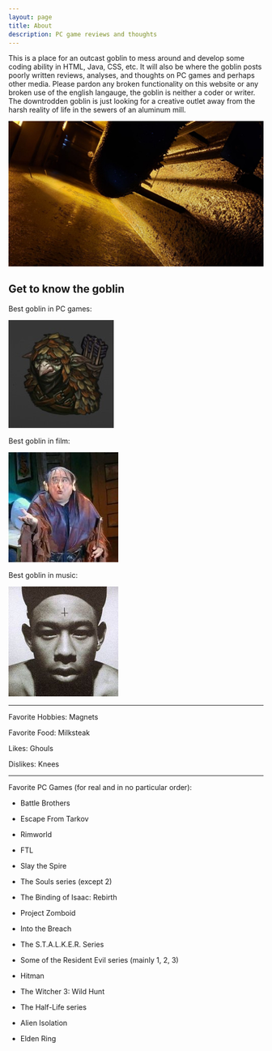 ```yaml
---
layout: page
title: About
description: PC game reviews and thoughts
---
```


This is a place for an outcast goblin to mess around and develop some coding ability in HTML, Java, CSS, etc. It will also be where the goblin posts poorly written reviews, analyses, and thoughts on PC games and perhaps other media. Please pardon any broken functionality on this website or any broken use of the english langauge, the goblin is neither a coder or writer. The downtrodden goblin is just looking for a creative outlet away from the harsh reality of life in the sewers of an aluminum mill.

![](/images/sewers.jpg)

## Get to know the goblin

Best goblin in PC games:

![](/images/goblinBB.jpg)

Best goblin in film:

![](/images/troll.jpg)

Best goblin in music:

![](/images/goblin.jpg)

---

Favorite Hobbies: Magnets

Favorite Food: Milksteak

Likes: Ghouls

Dislikes: Knees


---

Favorite PC Games (for real and in no particular order):

* Battle Brothers

* Escape From Tarkov

* Rimworld

* FTL

* Slay the Spire

* The Souls series (except 2)

* The Binding of Isaac: Rebirth

* Project Zomboid

* Into the Breach

* The S.T.A.L.K.E.R. Series

* Some of the Resident Evil series (mainly 1, 2, 3)

* Hitman

* The Witcher 3: Wild Hunt

* The Half-Life series

* Alien Isolation

* Elden Ring
